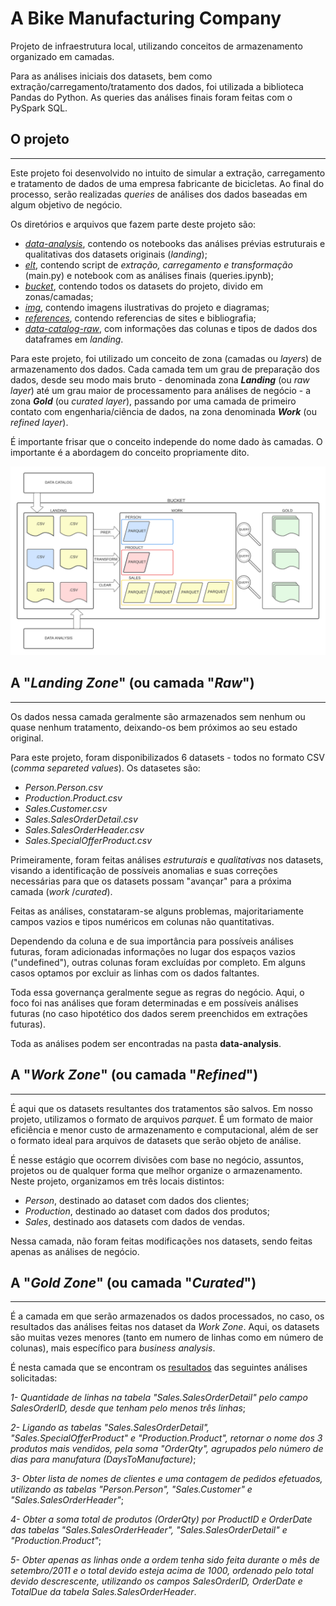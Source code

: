 # A Bike Manufacturing Company

Projeto de infraestrutura local, utilizando conceitos de armazenamento organizado em camadas. 

Para as análises iniciais dos datasets, bem como extração/carregamento/tratamento dos dados, foi utilizada a biblioteca Pandas do Python. As queries das análises finais foram feitas com o PySpark SQL.

## O projeto
---

Este projeto foi desenvolvido no intuito de simular a extração, carregamento e tratamento de dados de uma empresa fabricante de bicicletas. Ao final do processo, serão realizadas _queries_ de análises dos dados baseadas em algum objetivo de negócio.

Os diretórios e arquivos que fazem parte deste projeto são:

- _[data-analysis](https://github.com/rbsmotta/bike-manufacturing-company/tree/main/data-analysis)_, contendo os notebooks das análises prévias estruturais e qualitativas dos datasets originais (_landing_);
- _[elt](https://github.com/rbsmotta/bike-manufacturing-company/tree/main/elt)_, contendo script de _extração, carregamento e transformação_ (main.py) e notebook com as análises finais (queries.ipynb);
- _[bucket](https://github.com/rbsmotta/bike-manufacturing-company/tree/main/bucket)_, contendo todos os datasets do projeto, divido em zonas/camadas;
- _[img](https://github.com/rbsmotta/bike-manufacturing-company/tree/main/img)_, contendo imagens ilustrativas do projeto e diagramas;
- _[references](https://github.com/rbsmotta/bike-manufacturing-company/tree/main/reference)_, contendo referencias de sites e bibliografia;
- _[data-catalog-raw](https://github.com/rbsmotta/bike-manufacturing-company/blob/main/data-catalog-raw.md)_, com informações das colunas e tipos de dados dos dataframes em _landing_. 

Para este projeto, foi utilizado um conceito de zona (camadas ou _layers_) de armazenamento dos dados. Cada camada tem um grau de preparação dos dados, desde seu modo mais bruto - denominada zona **_Landing_** (ou _raw layer_) até um grau maior de processamento para análises de negócio - a zona **_Gold_** (ou _curated layer_), passando por uma camada de primeiro contato com engenharia/ciência de dados, na zona denominada **_Work_** (ou _refined layer_).

É importante frisar que o conceito independe do nome dado às camadas. O importante é a abordagem do conceito propriamente dito.

[![Alt text](https://github.com/rbsmotta/bike-manufacturing-company/blob/main/img/diagram.png)]([https://digitalocean.com](https://github.com/rbsmotta/bike-manufacturing-company/blob/main/img/diagram.png))

## A "_Landing Zone_" (ou camada "_Raw_")
---

Os dados nessa camada geralmente são armazenados sem nenhum ou quase nenhum tratamento, deixando-os bem próximos ao seu estado original. 

Para este projeto, foram disponibilizados 6 datasets - todos no formato CSV (_comma separeted values_). Os datasetes são:

- _Person.Person.csv_
- _Production.Product.csv_
- _Sales.Customer.csv_
- _Sales.SalesOrderDetail.csv_
- _Sales.SalesOrderHeader.csv_
- _Sales.SpecialOfferProduct.csv_

Primeiramente, foram feitas análises _estruturais_ e _qualitativas_ nos datasets, visando a identificação de possíveis anomalias e suas correções necessárias para que os datasets possam "avançar" para a próxima camada (_work_ /_curated_). 

Feitas as análises, constataram-se alguns problemas, majoritariamente campos vazios e tipos numéricos em colunas não quantitativas. 

Dependendo da coluna e de sua importância para possíveis análises futuras, foram adicionadas informações no lugar dos espaços vazios ("undefined"), outras colunas foram excluídas por completo. Em alguns casos optamos por excluir as linhas com os dados faltantes. 

Toda essa governança geralmente segue as regras do negócio. Aqui, o foco foi nas análises que foram determinadas e em possíveis análises futuras (no caso hipotético dos dados serem preenchidos em extrações futuras).

Toda as análises podem ser encontradas na pasta __data-analysis__. 

## A "_Work Zone_" (ou camada "_Refined_")
---

É aqui que os datasets resultantes dos tratamentos são salvos. Em nosso projeto, utilizamos o formato de arquivos _parquet_. É um formato de maior eficiência e menor custo de armazenamento e computacional, além de ser o formato ideal para arquivos de datasets que serão objeto de análise. 

É nesse estágio que ocorrem divisões com base no negócio, assuntos, projetos ou de qualquer forma que melhor organize o armazenamento.
Neste projeto, organizamos em três locais distintos:

- _Person_, destinado ao dataset com dados dos clientes;
- _Production_, destinado ao dataset com dados dos produtos;
- _Sales_, destinado aos datasets com dados de vendas.

Nessa camada, não foram feitas modificações nos datasets, sendo feitas apenas as análises de negócio.

## A "_Gold Zone_" (ou camada "_Curated_")
---

É a camada em que serão armazenados os dados processados, no caso, os resultados das análises feitas nos dataset da _Work Zone_. Aqui, os datasets são muitas vezes menores (tanto em numero de linhas como em número de colunas), mais específico para _business analysis_.

É nesta camada que se encontram os [resultados](https://github.com/rbsmotta/bike-manufacturing-company/blob/main/elt/queries.ipynb) das seguintes análises solicitadas:

_1- Quantidade de linhas na tabela "Sales.SalesOrderDetail" pelo campo SalesOrderID, desde que tenham pelo menos três linhas_;

_2- Ligando as tabelas "Sales.SalesOrderDetail", "Sales.SpecialOfferProduct" e "Production.Product", retornar o nome dos 3 produtos mais vendidos, pela soma "OrderQty", agrupados pelo número de dias para manufatura (DaysToManufacture)_;

_3- Obter lista de nomes de clientes e uma contagem de pedidos efetuados, utilizando as tabelas "Person.Person", "Sales.Customer" e "Sales.SalesOrderHeader"_;

_4- Obter a soma total de produtos (OrderQty) por ProductID e OrderDate das tabelas "Sales.SalesOrderHeader", "Sales.SalesOrderDetail" e "Production.Product"_;

_5- Obter apenas as linhas onde a ordem tenha sido feita durante o mês de setembro/2011 e o total devido esteja acima de 1000, ordenado pelo total devido descrescente, utilizando os campos SalesOrderID, OrderDate e TotalDue da tabela Sales.SalesOrderHeader_.
